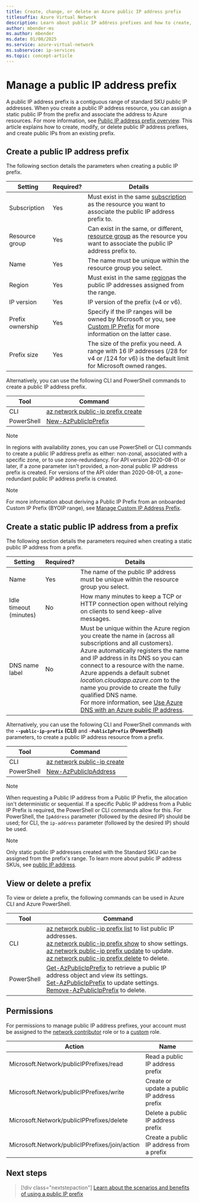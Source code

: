 ```yaml
---
title: Create, change, or delete an Azure public IP address prefix
titlesuffix: Azure Virtual Network
description: Learn about public IP address prefixes and how to create, change, or delete them.
author: mbender-ms
ms.author: mbender
ms.date: 01/08/2025
ms.service: azure-virtual-network
ms.subservice: ip-services
ms.topic: concept-article
---
```


# Manage a public IP address prefix

A public IP address prefix is a contiguous range of standard SKU public IP addresses. When you create a public IP address resource, you can assign a static public IP from the prefix and associate the address to Azure resources. For more information, see [Public IP address prefix overview](public-ip-address-prefix.md). This article explains how to create, modify, or delete public IP address prefixes, and create public IPs from an existing prefix.

## Create a public IP address prefix

The following section details the parameters when creating a public IP prefix.

| **Setting** | **Required?** | **Details** |
| --- | --- | --- |
| Subscription|Yes|Must exist in the same [subscription](../../azure-glossary-cloud-terminology.md?toc=%2fazure%2fvirtual-network%2ftoc.json#subscription) as the resource you want to associate the public IP address prefix to. |
| Resource group|Yes|Can exist in the same, or different, [resource group](../../azure-glossary-cloud-terminology.md?toc=%2fazure%2fvirtual-network%2ftoc.json#resource-group) as the resource you want to associate the public IP address prefix to. |
| Name | Yes | The name must be unique within the resource group you select.|
| Region | Yes | Must exist in the same [region](https://azure.microsoft.com/regions)as the public IP addresses assigned from the range. |
| IP version | Yes | IP version of the prefix (v4 or v6). |
| Prefix ownership | Yes | Specify if the IP ranges will be owned by Microsoft or you, see [Custom IP Prefix](custom-ip-address-prefix.md) for more information on the latter case. |
| Prefix size | Yes | The size of the prefix you need. A range with 16 IP addresses (/28 for v4 or /124 for v6) is the default limit for Microsoft owned ranges. |

Alternatively, you can use the following CLI and PowerShell commands to create a public IP address prefix.

| **Tool** | **Command** |
| --- | --- |
| CLI | [az network public-ip prefix create](/cli/azure/network/public-ip/prefix#az-network-public-ip-prefix-create) |
| PowerShell |[New-AzPublicIpPrefix](/powershell/module/az.network/new-azpublicipprefix) |

>[!NOTE]
>In regions with availability zones, you can use PowerShell or CLI commands to create a public IP address prefix as either: non-zonal, associated with a specific zone, or to use zone-redundancy. For API version 2020-08-01 or later, if a zone parameter isn't provided, a non-zonal public IP address prefix is created. For versions of the API older than 2020-08-01, a zone-redundant public IP address prefix is created. 

>[!NOTE]
>For more information about deriving a Public IP Prefix from an onboarded Custom IP Prefix (BYOIP range), see [Manage Custom IP Address Prefix](manage-custom-ip-address-prefix.md#create-a-public-ip-prefix-from-a-custom-ip-prefix).

## Create a static public IP address from a prefix

The following section details the parameters required when creating a static public IP address from a prefix.

| **Setting** | **Required?** | **Details** |
| --- | --- | --- |
| Name | Yes | The name of the public IP address must be unique within the resource group you select. |
| Idle timeout (minutes)| No| How many minutes to keep a TCP or HTTP connection open without relying on clients to send keep-alive messages. |
| DNS name label | No | Must be unique within the Azure region you create the name in (across all subscriptions and all customers).</br> Azure automatically registers the name and IP address in its DNS so you can connect to a resource with the name.</br> Azure appends a default subnet *location.cloudapp.azure.com* to the name you provide to create the fully qualified DNS name.</br> For more information, see [Use Azure DNS with an Azure public IP address](../../dns/dns-custom-domain.md?toc=%2fazure%2fvirtual-network%2ftoc.json#public-ip-address). |

Alternatively, you can use the following CLI and PowerShell commands with the **`--public-ip-prefix`** **(CLI)** and **`-PublicIpPrefix`** **(PowerShell)** parameters, to create a public IP address resource from a prefix. 

| **Tool** | **Command** |
| --- | --- |
| CLI | [az network public-ip create](/cli/azure/network/public-ip#az-network-public-ip-create) |
| PowerShell | [New-AzPublicIpAddress](/powershell/module/az.network/new-azpublicipaddress) |

>[!NOTE]
>When requesting a Public IP address from a Public IP Prefix, the allocation isn't deterministic or sequential. If a specific Public IP address from a Public IP Prefix is required, the PowerShell or CLI commands allow for this. For PowerShell, the `IpAddress` parameter (followed by the desired IP) should be used; for CLI, the `ip-address` parameter (followed by the desired IP) should be used.

>[!NOTE]
>Only static public IP addresses created with the Standard SKU can be assigned from the prefix's range. To learn more about public IP address SKUs, see [public IP address](public-ip-addresses.md#public-ip-addresses).

## View or delete a prefix

To view or delete a prefix, the following commands can be used in Azure CLI and Azure PowerShell.

| **Tool** | **Command** |
| --- | --- |
| CLI | [az network public-ip prefix list](/cli/azure/network/public-ip/prefix#az-network-public-ip-prefix-list) to list public IP addresses. <br> [az network public-ip prefix show](/cli/azure/network/public-ip/prefix#az-network-public-ip-prefix-show) to show settings. <br> [az network public-ip prefix update](/cli/azure/network/public-ip/prefix#az-network-public-ip-prefix-update) to update. <br> [az network public-ip prefix delete](/cli/azure/network/public-ip/prefix#az-network-public-ip-prefix-delete) to delete. |
| PowerShell |[Get-AzPublicIpPrefix](/powershell/module/az.network/get-azpublicipprefix) to retrieve a public IP address object and view its settings. <br> [Set-AzPublicIpPrefix](/powershell/module/az.network/set-azpublicipprefix) to update settings. <br> [Remove-AzPublicIpPrefix](/powershell/module/az.network/remove-azpublicipprefix) to delete. |

## Permissions

For permissions to manage public IP address prefixes, your account must be assigned to the [network contributor](../../role-based-access-control/built-in-roles.md?toc=%2fazure%2fvirtual-network%2ftoc.json#network-contributor) role or to a [custom](../../role-based-access-control/custom-roles.md?toc=%2fazure%2fvirtual-network%2ftoc.json) role. 

| **Action**                                                            | **Name**                                                           |
| ---------                                                         | -------------                                                  |
| Microsoft.Network/publicIPPrefixes/read                           | Read a public IP address prefix                                |
| Microsoft.Network/publicIPPrefixes/write                          | Create or update a public IP address prefix                    |
| Microsoft.Network/publicIPPrefixes/delete                         | Delete a public IP address prefix                              |
| Microsoft.Network/publicIPPrefixes/join/action                     | Create a public IP address from a prefix |

## Next steps

> [!div class="nextstepaction"]
> [Learn about the scenarios and benefits of using a public IP prefix](public-ip-address-prefix.md)
